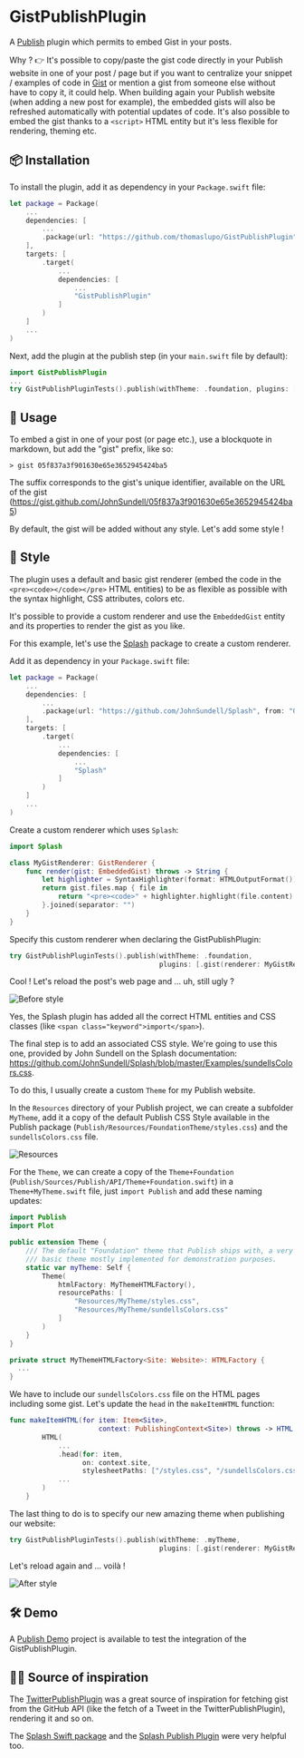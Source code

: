 # GistPublishPlugin

A [Publish](https://github.com/johnsundell/publish) plugin which permits to embed Gist in your posts. 

Why ? 👉 It's possible to copy/paste the gist code directly in your Publish website in one of your post / page but if you want to centralize your snippet / examples of code in [Gist](https://gist.github.com) or mention a gist from someone else without have to copy it, it could help. When building again your Publish website (when adding a new post for example), the embedded gists will also be refreshed automatically with potential updates of code. It's also possible to embed the gist thanks to a `<script>` HTML entity but it's less flexible for rendering, theming etc.

## 📦 Installation

To install the plugin, add it as dependency in your `Package.swift` file:

```swift
let package = Package(
    ...
    dependencies: [
        ...
        .package(url: "https://github.com/thomaslupo/GistPublishPlugin", from: "0.1.0")
    ],
    targets: [
        .target(
            ...
            dependencies: [
                ...
                "GistPublishPlugin"
            ]
        )
    ]
    ...
)
```

Next, add the plugin at the publish step (in your `main.swift` file by default):

```swift
import GistPublishPlugin
...
try GistPublishPluginTests().publish(withTheme: .foundation, plugins: [.gist()])
```

## 🚀 Usage

To embed a gist in one of your post (or page etc.), use a blockquote in markdown, but add the "gist" prefix, like so:

```
> gist 05f837a3f901630e65e3652945424ba5
```

The suffix corresponds to the gist's unique identifier, available on the URL of the gist (https://gist.github.com/JohnSundell/05f837a3f901630e65e3652945424ba5)

By default, the gist will be added without any style. Let's add some style !

## 💎 Style

The plugin uses a default and basic gist renderer (embed the code in the `<pre><code></code></pre>` HTML entities) to be as flexible as possible with the syntax highlight, CSS attributes, colors etc.

It's possible to provide a custom renderer and use the `EmbeddedGist` entity and its properties to render the gist as you like.

For this example, let's use the [Splash](https://github.com/JohnSundell/Splash) package to create a custom renderer.

Add it as dependency in your `Package.swift` file:

```swift
let package = Package(
    ...
    dependencies: [
        ...
        .package(url: "https://github.com/JohnSundell/Splash", from: "0.14.0")
    ],
    targets: [
        .target(
            ...
            dependencies: [
                ...
                "Splash"
            ]
        )
    ]
    ...
)
```

Create a custom renderer which uses `Splash`:

```swift
import Splash 

class MyGistRenderer: GistRenderer {
    func render(gist: EmbeddedGist) throws -> String {
        let highlighter = SyntaxHighlighter(format: HTMLOutputFormat())
        return gist.files.map { file in
            return "<pre><code>" + highlighter.highlight(file.content) + "</pre></code>"
        }.joined(separator: "")
    }
}
```

Specify this custom renderer when declaring the GistPublishPlugin: 

```swift
try GistPublishPluginTests().publish(withTheme: .foundation,
                                     plugins: [.gist(renderer: MyGistRenderer())])
```

Cool ! Let's reload the post's web page and ... uh, still ugly ?

<img src="Images/before.png" max-width="90%" alt="Before style" />

Yes, the Splash plugin has added all the correct HTML entities and CSS classes (like `<span class="keyword">import</span>`).

The final step is to add an associated CSS style. We're going to use this one, provided by John Sundell on the Splash documentation: https://github.com/JohnSundell/Splash/blob/master/Examples/sundellsColors.css.

To do this, I usually create a custom `Theme` for my Publish website. 

In the `Resources` directory of your Publish project, we can create a subfolder `MyTheme`, add it a copy of the default Publish CSS Style available in the Publish package (`Publish/Resources/FoundationTheme/styles.css`) and the `sundellsColors.css` file.

<img src="Images/resources.png" max-width="90%" alt="Resources" />

For the `Theme`, we can create a copy of the `Theme+Foundation` (`Publish/Sources/Publish/API/Theme+Foundation.swift`) in a `Theme+MyTheme.swift` file, just `import Publish` and add these naming updates:

```swift
import Publish
import Plot

public extension Theme {
    /// The default "Foundation" theme that Publish ships with, a very
    /// basic theme mostly implemented for demonstration purposes.
    static var myTheme: Self {
        Theme(
            htmlFactory: MyThemeHTMLFactory(),
            resourcePaths: [
                "Resources/MyTheme/styles.css",
                "Resources/MyTheme/sundellsColors.css"
            ]
        )
    }
}

private struct MyThemeHTMLFactory<Site: Website>: HTMLFactory {
  ...
}
```

We have to include our `sundellsColors.css` file on the HTML pages including some gist. Let's update the `head` in the `makeItemHTML` function:

```swift
func makeItemHTML(for item: Item<Site>,
                      context: PublishingContext<Site>) throws -> HTML {
        HTML(
            ...
            .head(for: item,
                  on: context.site,
                  stylesheetPaths: ["/styles.css", "/sundellsColors.css"]),
            ...
        )
    }
```

The last thing to do is to specify our new amazing theme when publishing our website:

```swift
try GistPublishPluginTests().publish(withTheme: .myTheme,
                                     plugins: [.gist(renderer: MyGistRenderer())])
```

Let's reload again and ... voilà !

<img src="Images/after.png" max-width="90%" alt="After style" />

## 🛠 Demo

A [Publish Demo](https://github.com/thomaslupo/GistPublishPluginTests) project is available to test the integration of the GistPublishPlugin.

## 🙏🏼 Source of inspiration

The [TwitterPublishPlugin](https://github.com/insidegui/TwitterPublishPlugin) was a great source of inspiration for fetching gist from the GitHub API (like the fetch of a Tweet in the TwitterPublishPlugin), rendering it and so on.

The [Splash Swift package](https://github.com/JohnSundell/Splash) and the [Splash Publish Plugin](https://github.com/JohnSundell/SplashPublishPlugin) were very helpful too.
